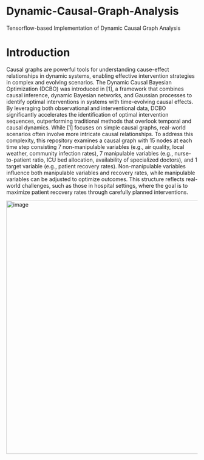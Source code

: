 # Dynamic-Causal-Graph-Analysis
Tensorflow-based Implementation of Dynamic Causal Graph Analysis
# Introduction

Causal graphs are powerful tools for understanding cause-effect relationships in dynamic systems, enabling effective intervention strategies in complex and evolving scenarios. The Dynamic Causal Bayesian Optimization (DCBO) was introduced in [1], a framework that combines causal inference, dynamic Bayesian networks, and Gaussian processes to identify optimal interventions in systems with time-evolving causal effects. By leveraging both observational and interventional data, DCBO significantly accelerates the identification of optimal intervention sequences, outperforming traditional methods that overlook temporal and causal dynamics. While [1] focuses on simple causal graphs, real-world scenarios often involve more intricate causal relationships. To address this complexity, this repository examines a causal graph with 15 nodes at each time step consisting 7 non-manipulable variables (e.g., air quality, local weather, community infection rates), 7 manipulable variables (e.g., nurse-to-patient ratio, ICU bed allocation, availability of specialized doctors), and 1 target variable (e.g., patient recovery rates). Non-manipulable variables influence both manipulable variables and recovery rates, while manipulable variables can be adjusted to optimize outcomes. This structure reflects real-world challenges, such as those in hospital settings, where the goal is to maximize patient recovery rates through carefully planned interventions.

<img width="667" alt="image" src="https://github.com/user-attachments/assets/8d61e13a-9aa6-4659-9010-bf40bcc26196" />

##
